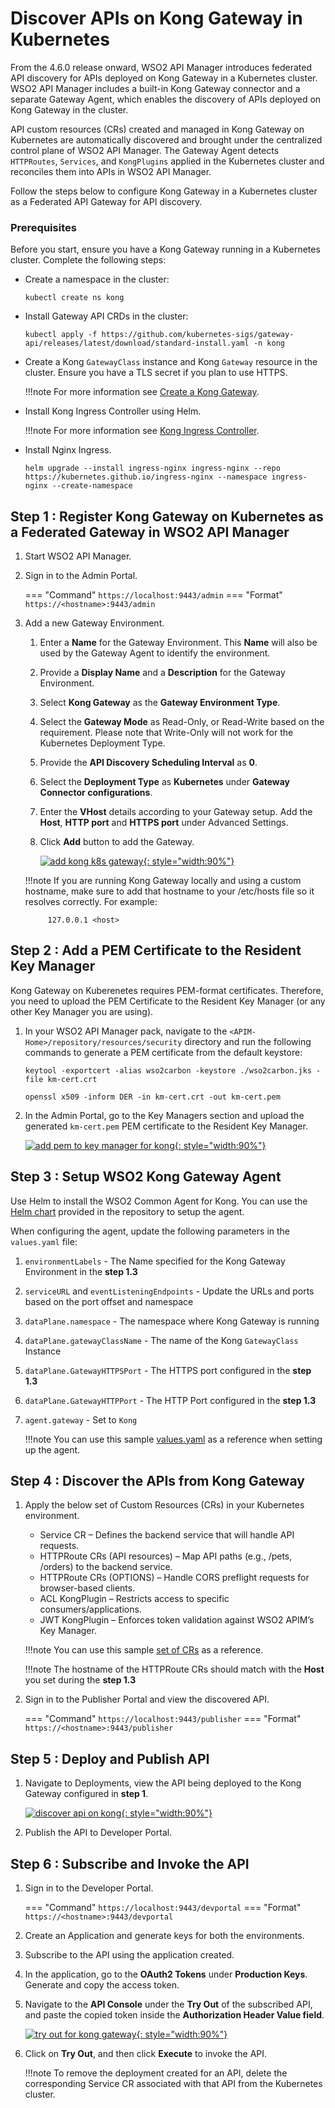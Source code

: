 # Discover APIs on Kong Gateway in Kubernetes

From the 4.6.0 release onward, WSO2 API Manager introduces federated API discovery for APIs deployed on Kong Gateway in a Kubernetes cluster. WSO2 API Manager includes a built-in Kong Gateway connector and a separate Gateway Agent, which enables the discovery of APIs deployed on Kong Gateway in the cluster.

API custom resources (CRs) created and managed in Kong Gateway on Kubernetes are automatically discovered and brought under the centralized control plane of WSO2 API Manager. The Gateway Agent detects `HTTPRoutes`, `Services`, and `KongPlugins` applied in the Kubernetes cluster and reconciles them into APIs in WSO2 API Manager.

Follow the steps below to configure Kong Gateway in a Kubernetes cluster as a Federated API Gateway for API discovery.

### Prerequisites

Before you start, ensure you have a Kong Gateway running in a Kubernetes cluster. Complete the following steps:

- Create a namespace in the cluster:
    
    ```
    kubectl create ns kong
    ```

- Install Gateway API CRDs in the cluster:

    ```
    kubectl apply -f https://github.com/kubernetes-sigs/gateway-api/releases/latest/download/standard-install.yaml -n kong
    ```

- Create a Kong `GatewayClass` instance and Kong `Gateway` resource in the cluster. Ensure you have a TLS secret if you plan to use HTTPS.

    !!!note
        For more information see [Create a Kong Gateway](https://developer.konghq.com/operator/dataplanes/get-started/kic/create-gateway/).

- Install Kong Ingress Controller using Helm.

    !!!note
        For more information see [Kong Ingress Controller](https://github.com/Kong/charts/blob/main/charts/ingress/README.md).

- Install Nginx Ingress.

    ```
    helm upgrade --install ingress-nginx ingress-nginx --repo https://kubernetes.github.io/ingress-nginx --namespace ingress-nginx --create-namespace
    ```

## Step 1 : Register Kong Gateway on Kubernetes as a Federated Gateway in WSO2 API Manager

1. Start WSO2 API Manager.

2. Sign in to the Admin Portal.

    === "Command"
        ```
        https://localhost:9443/admin
        ```
    === "Format"
        ```
        https://<hostname>:9443/admin
        ```

3. Add a new Gateway Environment.

    1. Enter a **Name** for the Gateway Environment. This **Name** will also be used by the Gateway Agent to identify the environment.
    2. Provide a **Display Name** and a **Description** for the Gateway Environment.
    3. Select **Kong Gateway** as the **Gateway Environment Type**.
    4. Select the **Gateway Mode** as Read-Only, or Read-Write based on the requirement. Please note that Write-Only will not work for the Kubernetes Deployment Type.
    5. Provide the **API Discovery Scheduling Interval** as **0**.
    6. Select the **Deployment Type** as **Kubernetes** under **Gateway Connector configurations**.
    7. Enter the **VHost** details according to your Gateway setup. Add the **Host**, **HTTP port** and **HTTPS port** under Advanced Settings.
    9. Click **Add** button to add the Gateway.

         [![add kong k8s gateway]({{base_path}}/assets/img/deploy/add-kong-k8s-gateway.png){: style="width:90%"}]({{base_path}}/assets/img/deploy/add-kong-k8s-gateway.png)

    !!!note
        If you are running Kong Gateway locally and using a custom hostname, make sure to add that hostname to your /etc/hosts file so it resolves correctly. For example:
            
            127.0.0.1 <host>

## Step 2 : Add a PEM Certificate to the Resident Key Manager

Kong Gateway on Kuberenetes requires PEM-format certificates. Therefore, you need to upload the PEM Certificate to the Resident Key Manager (or any other Key Manager you are using).

1. In your WSO2 API Manager pack, navigate to the `<APIM-Home>/repository/resources/security` directory and run the following commands to generate a PEM certificate from the default keystore:

    ```
    keytool -exportcert -alias wso2carbon -keystore ./wso2carbon.jks -file km-cert.crt
    ```
    ```
    openssl x509 -inform DER -in km-cert.crt -out km-cert.pem
    ```

2. In the Admin Portal, go to the Key Managers section and upload the generated `km-cert.pem` PEM certificate to the Resident Key Manager.

    [![add pem to key manager for kong]({{base_path}}/assets/img/deploy/add-pem-to-key-manger-for-kong.png){: style="width:90%"}]({{base_path}}/assets/img/deploy/add-pem-to-key-manger-for-kong.png)

## Step 3 : Setup WSO2 Kong Gateway Agent

Use Helm to install the WSO2 Common Agent for Kong. You can use the [Helm chart](https://github.com/wso2-extensions/apim-gw-connectors/tree/main/common-agent/helm) provided in the repository to setup the agent.

When configuring the agent, update the following parameters in the `values.yaml` file:

1. `environmentLabels` - The Name specified for the Kong Gateway Environment in the **step 1.3**
2. `serviceURL` and `eventListeningEndpoints` - Update the URLs and ports based on the port offset and namespace
3. `dataPlane.namespace` - The namespace where Kong Gateway is running
4. `dataPlane.gatewayClassName` - The name of the Kong `GatewayClass` Instance
5. `dataPlane.GatewayHTTPSPort` - The HTTPS port configured in the **step 1.3**
6. `dataPlane.GatewayHTTPPort` - The HTTP Port configured in the **step 1.3**
7. `agent.gateway` - Set to `Kong`

    !!!note
        You can use this sample [values.yaml](https://github.com/wso2-extensions/apim-gw-connectors/blob/main/kong/sample/helm/values.yaml) as a reference when setting up the agent.

## Step 4 : Discover the APIs from Kong Gateway

1. Apply the below set of Custom Resources (CRs) in your Kubernetes environment.

    - Service CR – Defines the backend service that will handle API requests.
    - HTTPRoute CRs (API resources) – Map API paths (e.g., /pets, /orders) to the backend service.
    - HTTPRoute CRs (OPTIONS) – Handle CORS preflight requests for browser-based clients.
    - ACL KongPlugin – Restricts access to specific consumers/applications.
    - JWT KongPlugin – Enforces token validation against WSO2 APIM’s Key Manager.

    !!!note
        You can use this sample [set of CRs](https://github.com/wso2-extensions/apim-gw-connectors/blob/main/kong/sample/api_crs) as a reference.

    !!!note
        The hostname of the HTTPRoute CRs should match with the **Host** you set during the **step 1.3**

2. Sign in to the Publisher Portal and view the discovered API.

    === "Command"
        ```
        https://localhost:9443/publisher
        ```
    === "Format"
        ```
        https://<hostname>:9443/publisher
        ```

## Step 5 : Deploy and Publish API

1. Navigate to Deployments, view the API being deployed to the Kong Gateway configured in **step 1**.

    [![discover api on kong]({{base_path}}/assets/img/deploy/discover-api-on-kong.png){: style="width:90%"}]({{base_path}}/assets/img/deploy/discover-api-on-kong.png)

2. Publish the API to Developer Portal.

## Step 6 : Subscribe and Invoke the API

1. Sign in to the Developer Portal.

    === "Command"
        ```
        https://localhost:9443/devportal
        ```
    === "Format"
        ```
        https://<hostname>:9443/devportal
        ```

2. Create an Application and generate keys for both the environments.

3. Subscribe to the API using the application created.

4. In the application, go to the **OAuth2 Tokens** under **Production Keys**. Generate and copy the access token.

5. Navigate to the **API Console** under the **Try Out** of the subscribed API, and paste the copied token inside the **Authorization Header Value field**.

    [![try out for kong gateway]({{base_path}}/assets/img/deploy/try-out-for-kong-gateway.png){: style="width:90%"}]({{base_path}}/assets/img/deploy/try-out-for-kong-gateway.png)

6. Click on **Try Out**, and then click **Execute** to invoke the API.

    !!!note
        To remove the deployment created for an API, delete the corresponding Service CR associated with that API from the Kubernetes cluster.